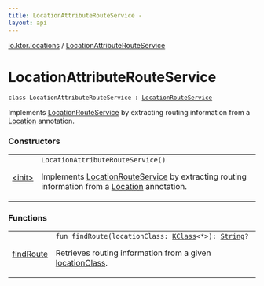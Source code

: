 ```yaml
---
title: LocationAttributeRouteService - 
layout: api
---
```


<div class='api-docs-breadcrumbs'><a href="../index.html">io.ktor.locations</a> / <a href="./index.html">LocationAttributeRouteService</a></div>

# LocationAttributeRouteService

<div class="signature"><code><span class="keyword">class </span><span class="identifier">LocationAttributeRouteService</span>&nbsp;<span class="symbol">:</span>&nbsp;<a href="../-location-route-service/index.html"><span class="identifier">LocationRouteService</span></a></code></div>

Implements <a href="../-location-route-service/index.html">LocationRouteService</a> by extracting routing information from a <a href="../-location/index.html">Location</a> annotation.

### Constructors

<table class="api-docs-table">
<tbody>
<tr>
<td markdown="1">

<a href="-init-.html">&lt;init&gt;</a>


</td>
<td markdown="1">
<div class="signature"><code><span class="identifier">LocationAttributeRouteService</span><span class="symbol">(</span><span class="symbol">)</span></code></div>

Implements <a href="../-location-route-service/index.html">LocationRouteService</a> by extracting routing information from a <a href="../-location/index.html">Location</a> annotation.


</td>
</tr>
</tbody>
</table>

### Functions

<table class="api-docs-table">
<tbody>
<tr>
<td markdown="1">

<a href="find-route.html">findRoute</a>


</td>
<td markdown="1">
<div class="signature"><code><span class="keyword">fun </span><span class="identifier">findRoute</span><span class="symbol">(</span><span class="parameterName" id="io.ktor.locations.LocationAttributeRouteService$findRoute(kotlin.reflect.KClass((kotlin.Any)))/locationClass">locationClass</span><span class="symbol">:</span>&nbsp;<a href="https://kotlinlang.org/api/latest/jvm/stdlib/kotlin.reflect/-k-class/index.html"><span class="identifier">KClass</span></a><span class="symbol">&lt;</span><span class="identifier">*</span><span class="symbol">&gt;</span><span class="symbol">)</span><span class="symbol">: </span><a href="https://kotlinlang.org/api/latest/jvm/stdlib/kotlin/-string/index.html"><span class="identifier">String</span></a><span class="symbol">?</span></code></div>

Retrieves routing information from a given <a href="find-route.html#io.ktor.locations.LocationAttributeRouteService$findRoute(kotlin.reflect.KClass((kotlin.Any)))/locationClass">locationClass</a>.


</td>
</tr>
</tbody>
</table>
